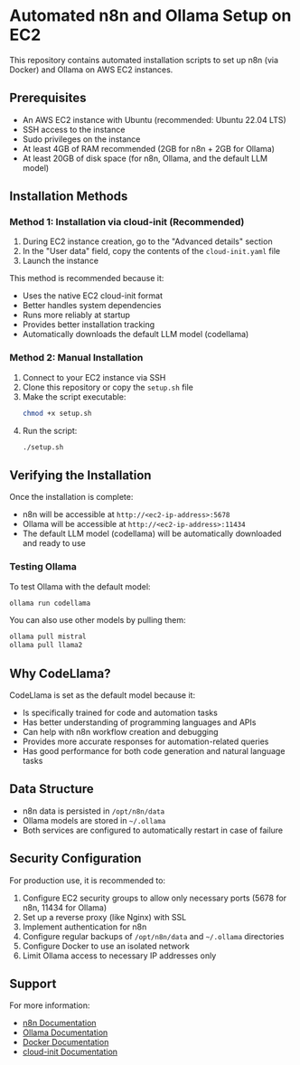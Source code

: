 # Automated n8n and Ollama Setup on EC2

This repository contains automated installation scripts to set up n8n (via Docker) and Ollama on AWS EC2 instances.

## Prerequisites

- An AWS EC2 instance with Ubuntu (recommended: Ubuntu 22.04 LTS)
- SSH access to the instance
- Sudo privileges on the instance
- At least 4GB of RAM recommended (2GB for n8n + 2GB for Ollama)
- At least 20GB of disk space (for n8n, Ollama, and the default LLM model)

## Installation Methods

### Method 1: Installation via cloud-init (Recommended)

1. During EC2 instance creation, go to the "Advanced details" section
2. In the "User data" field, copy the contents of the `cloud-init.yaml` file
3. Launch the instance

This method is recommended because it:
- Uses the native EC2 cloud-init format
- Better handles system dependencies
- Runs more reliably at startup
- Provides better installation tracking
- Automatically downloads the default LLM model (codellama)

### Method 2: Manual Installation

1. Connect to your EC2 instance via SSH
2. Clone this repository or copy the `setup.sh` file
3. Make the script executable:
   ```bash
   chmod +x setup.sh
   ```
4. Run the script:
   ```bash
   ./setup.sh
   ```

## Verifying the Installation

Once the installation is complete:

- n8n will be accessible at `http://<ec2-ip-address>:5678`
- Ollama will be accessible at `http://<ec2-ip-address>:11434`
- The default LLM model (codellama) will be automatically downloaded and ready to use

### Testing Ollama

To test Ollama with the default model:
```bash
ollama run codellama
```

You can also use other models by pulling them:
```bash
ollama pull mistral
ollama pull llama2
```

## Why CodeLlama?

CodeLlama is set as the default model because it:
- Is specifically trained for code and automation tasks
- Has better understanding of programming languages and APIs
- Can help with n8n workflow creation and debugging
- Provides more accurate responses for automation-related queries
- Has good performance for both code generation and natural language tasks

## Data Structure

- n8n data is persisted in `/opt/n8n/data`
- Ollama models are stored in `~/.ollama`
- Both services are configured to automatically restart in case of failure

## Security Configuration

For production use, it is recommended to:

1. Configure EC2 security groups to allow only necessary ports (5678 for n8n, 11434 for Ollama)
2. Set up a reverse proxy (like Nginx) with SSL
3. Implement authentication for n8n
4. Configure regular backups of `/opt/n8n/data` and `~/.ollama` directories
5. Configure Docker to use an isolated network
6. Limit Ollama access to necessary IP addresses only

## Support

For more information:
- [n8n Documentation](https://docs.n8n.io/)
- [Ollama Documentation](https://github.com/ollama/ollama)
- [Docker Documentation](https://docs.docker.com/)
- [cloud-init Documentation](https://cloudinit.readthedocs.io/) 